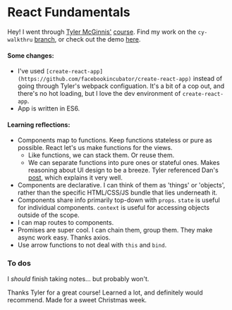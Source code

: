 # React Fundamentals

Hey!  I went through [Tyler McGinnis'](https://twitter.com/tylermcginnis33) [course](https://reacttraining.com/).  Find my work on the `cy-walkthru` [branch](https://github.com/cyinwei/learn-react-fundamentals/commits/cy-walkthru), or check out the demo [here](https://cyinwei.github.io/learn-react-fundamentals/).

#### Some changes:

- I've used `[create-react-app](https://github.com/facebookincubator/create-react-app)` instead of going through Tyler's webpack configuation.  It's a bit of a cop out, and there's no hot loading, but I love the dev environment of `create-react-app`.
- App is written in ES6.

#### Learning reflections:

- Components map to functions.  Keep functions stateless or pure as possible.  React let's us make functions for the views.
  - Like functions, we can stack them.  Or reuse them.
  - We can separate functions into pure ones or stateful ones.  Makes reasoning about UI design to be a breeze.  Tyler referenced Dan's [post](https://medium.com/@dan_abramov/smart-and-dumb-components-7ca2f9a7c7d0#.k3q4bmwf6), which explains it very well.
- Components are declarative.  I can think of them as 'things' or 'objects', rather than the specific HTML/CSS/JS bundle that lies underneath it.
- Components share info primarily top-down with `props`.  `state` is useful for individual components.  `context` is useful for accessing objects outside of the scope.
- I can map routes to components.  
- Promises are super cool.  I can chain them, group them.  They make async work easy.  Thanks axios.
- Use arrow functions to not deal with `this` and `bind`.

### To dos
I *should* finish taking notes... but probably won't.

Thanks Tyler for a great course!  Learned a lot, and definitely would recommend.  Made for a sweet Christmas week.
